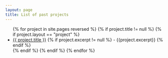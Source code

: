 ```yaml
---
layout: page
title: List of past projects
---
```


<ul>
{% for project in site.pages reversed %}
 {% if project.title != null %}
  {% if project.layout == "project" %}
   <li><a href="{{ project.url }}">{{ project.title }}</a> 
   {% if project.excerpt != null %}
   - {{project.excerpt}}
   {% endif %}
   </li>
  {% endif %}
 {% endif %}
{% endfor %}
</ul>